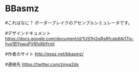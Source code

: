 BBasmz
======

#これはなに？
ボーダーブレイクのアセンブルシミュレータです。

#デザインドキュメント
https://docs.google.com/document/d/1US1hj2gRs6fcskdlAi17js-hye1BYowuPV6fo6bYrmI

#作者のサイト
http://expz.net/bbasmz/

#連絡先
https://twitter.com/zinya2dx
